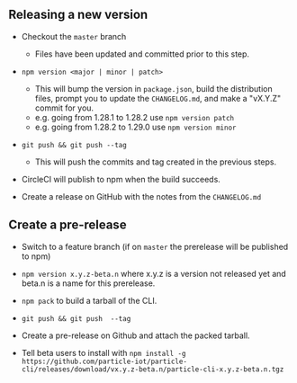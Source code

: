 ## Releasing a new version

- Checkout the `master` branch

	- Files have been updated and committed prior to this step.

- `npm version <major | minor | patch>`

	- This will bump the version in `package.json`, build the distribution files, prompt you to update the `CHANGELOG.md`, and make a "vX.Y.Z" commit for you.
	- e.g. going from 1.28.1 to 1.28.2 use `npm version patch`
	- e.g. going from 1.28.2 to 1.29.0 use `npm version minor`

- `git push && git push --tag`

	- This will push the commits and tag created in the previous steps.

- CircleCI will publish to npm when the build succeeds.

- Create a release on GitHub with the notes from the `CHANGELOG.md`

## Create a pre-release

- Switch to a feature branch (if on `master` the prerelease will be published to npm)

- `npm version x.y.z-beta.n` where x.y.z is a version not released yet
and beta.n is a name for this prerelease.

- `npm pack` to build a tarball of the CLI.

- `git push && git push  --tag`

- Create a pre-release on Github and attach the packed tarball.

- Tell beta users to install with
`npm install -g https://github.com/particle-iot/particle-cli/releases/download/vx.y.z-beta.n/particle-cli-x.y.z-beta.n.tgz`

